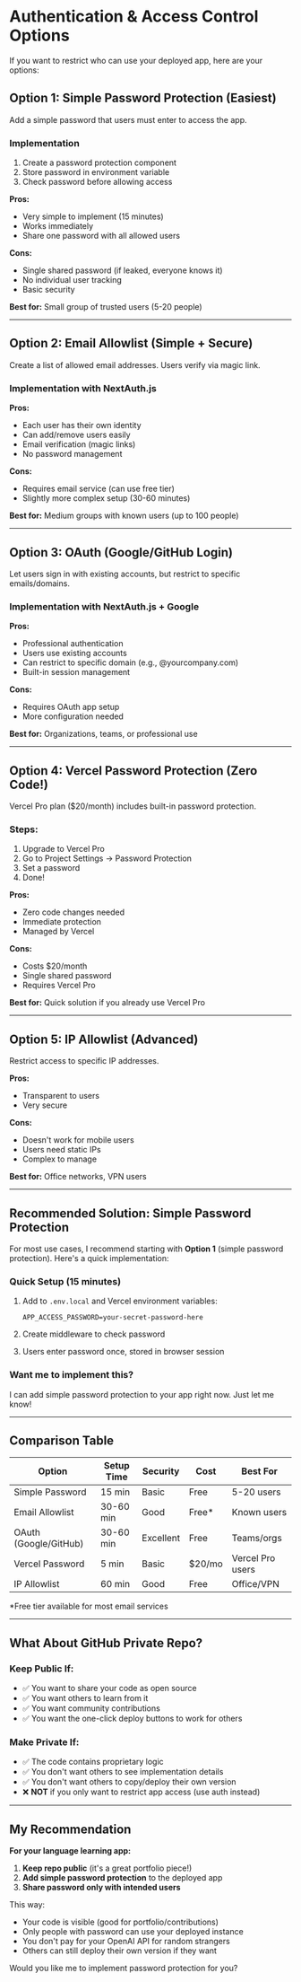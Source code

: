 # Authentication & Access Control Options

If you want to restrict who can use your deployed app, here are your options:

## Option 1: Simple Password Protection (Easiest)

Add a simple password that users must enter to access the app.

### Implementation

1. Create a password protection component
2. Store password in environment variable
3. Check password before allowing access

**Pros:**
- Very simple to implement (15 minutes)
- Works immediately
- Share one password with all allowed users

**Cons:**
- Single shared password (if leaked, everyone knows it)
- No individual user tracking
- Basic security

**Best for:** Small group of trusted users (5-20 people)

---

## Option 2: Email Allowlist (Simple + Secure)

Create a list of allowed email addresses. Users verify via magic link.

### Implementation with NextAuth.js

**Pros:**
- Each user has their own identity
- Can add/remove users easily
- Email verification (magic links)
- No password management

**Cons:**
- Requires email service (can use free tier)
- Slightly more complex setup (30-60 minutes)

**Best for:** Medium groups with known users (up to 100 people)

---

## Option 3: OAuth (Google/GitHub Login)

Let users sign in with existing accounts, but restrict to specific emails/domains.

### Implementation with NextAuth.js + Google

**Pros:**
- Professional authentication
- Users use existing accounts
- Can restrict to specific domain (e.g., @yourcompany.com)
- Built-in session management

**Cons:**
- Requires OAuth app setup
- More configuration needed

**Best for:** Organizations, teams, or professional use

---

## Option 4: Vercel Password Protection (Zero Code!)

Vercel Pro plan ($20/month) includes built-in password protection.

### Steps:

1. Upgrade to Vercel Pro
2. Go to Project Settings → Password Protection
3. Set a password
4. Done!

**Pros:**
- Zero code changes needed
- Immediate protection
- Managed by Vercel

**Cons:**
- Costs $20/month
- Single shared password
- Requires Vercel Pro

**Best for:** Quick solution if you already use Vercel Pro

---

## Option 5: IP Allowlist (Advanced)

Restrict access to specific IP addresses.

**Pros:**
- Transparent to users
- Very secure

**Cons:**
- Doesn't work for mobile users
- Users need static IPs
- Complex to manage

**Best for:** Office networks, VPN users

---

## Recommended Solution: Simple Password Protection

For most use cases, I recommend starting with **Option 1** (simple password protection). Here's a quick implementation:

### Quick Setup (15 minutes)

1. Add to `.env.local` and Vercel environment variables:
   ```
   APP_ACCESS_PASSWORD=your-secret-password-here
   ```

2. Create middleware to check password

3. Users enter password once, stored in browser session

### Want me to implement this?

I can add simple password protection to your app right now. Just let me know!

---

## Comparison Table

| Option | Setup Time | Security | Cost | Best For |
|--------|-----------|----------|------|----------|
| Simple Password | 15 min | Basic | Free | 5-20 users |
| Email Allowlist | 30-60 min | Good | Free* | Known users |
| OAuth (Google/GitHub) | 30-60 min | Excellent | Free | Teams/orgs |
| Vercel Password | 5 min | Basic | $20/mo | Vercel Pro users |
| IP Allowlist | 60 min | Good | Free | Office/VPN |

*Free tier available for most email services

---

## What About GitHub Private Repo?

### Keep Public If:
- ✅ You want to share your code as open source
- ✅ You want others to learn from it
- ✅ You want community contributions
- ✅ You want the one-click deploy buttons to work for others

### Make Private If:
- ✅ The code contains proprietary logic
- ✅ You don't want others to see implementation details
- ✅ You don't want others to copy/deploy their own version
- ❌ **NOT** if you only want to restrict app access (use auth instead)

---

## My Recommendation

**For your language learning app:**

1. **Keep repo public** (it's a great portfolio piece!)
2. **Add simple password protection** to the deployed app
3. **Share password only with intended users**

This way:
- Your code is visible (good for portfolio/contributions)
- Only people with password can use your deployed instance
- You don't pay for your OpenAI API for random strangers
- Others can still deploy their own version if they want

Would you like me to implement password protection for you?

